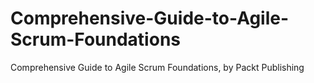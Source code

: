# Comprehensive-Guide-to-Agile-Scrum-Foundations
Comprehensive Guide to Agile Scrum Foundations, by Packt Publishing
